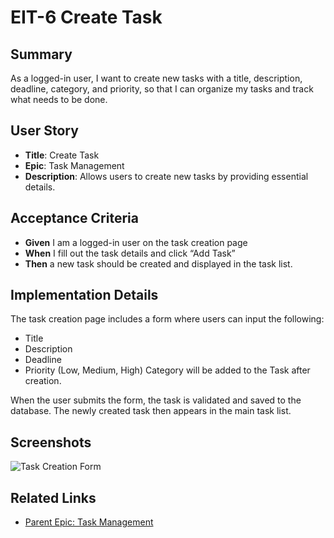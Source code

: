 # EIT-6 Create Task

## Summary
As a logged-in user, I want to create new tasks with a title, description, deadline, category, and priority, so that I can organize my tasks and track what needs to be done.

## User Story
- **Title**: Create Task
- **Epic**: Task Management
- **Description**: Allows users to create new tasks by providing essential details.

## Acceptance Criteria
- **Given** I am a logged-in user on the task creation page
- **When** I fill out the task details and click “Add Task”
- **Then** a new task should be created and displayed in the task list.

## Implementation Details
The task creation page includes a form where users can input the following:
  - Title
  - Description 
  - Deadline
  - Priority (Low, Medium, High)
Category will be added to the Task after creation.

When the user submits the form, the task is validated and saved to the database. The newly created task then appears in the main task list.

## Screenshots
![Task Creation Form](./screenshots/create-task-form.png)

## Related Links
- [Parent Epic: Task Management](../README.md)
